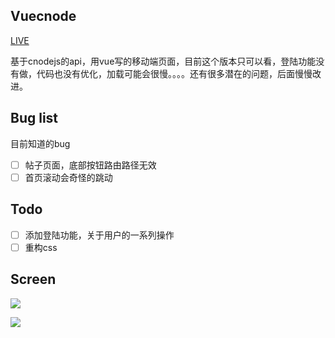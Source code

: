 ## Vuecnode

[LIVE](http://zt.yzz1995.cn)

基于cnodejs的api，用vue写的移动端页面，目前这个版本只可以看，登陆功能没有做，代码也没有优化，加载可能会很慢。。。。还有很多潜在的问题，后面慢慢改进。

## Bug list

目前知道的bug

- [ ] 帖子页面，底部按钮路由路径无效
- [ ] 首页滚动会奇怪的跳动

## Todo

- [ ] 添加登陆功能，关于用户的一系列操作
- [ ] 重构css

## Screen

![](http://7xp1k3.com1.z0.glb.clouddn.com/IMG_1008.PNG)

![](http://7xp1k3.com1.z0.glb.clouddn.com/IMG_1009.PNG)
